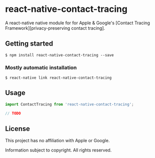 # react-native-contact-tracing

A react-native native module for for Apple & Google's
[Contact Tracing Framework][privacy-preserving contact tracing].

## Getting started

`$ npm install react-native-contact-tracing --save`

### Mostly automatic installation

`$ react-native link react-native-contact-tracing`

## Usage
```javascript
import ContactTracing from 'react-native-contact-tracing';

// TODO
```

## License

This project has no affiliation with Apple or Google.

Information subject to copyright.
All rights reserved.